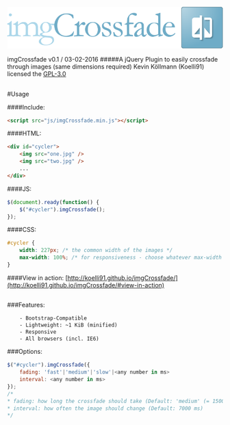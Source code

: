![ScreenShot](https://github.com/Koelli91/imgCrossfade/raw/master/tests/banner.png)

imgCrossfade v0.1 / 03-02-2016
#####A jQuery Plugin to easily crossfade through images (same dimensions required)
Kevin Köllmann (Koelli91)
licensed the [GPL-3.0](https://github.com/Koelli91/imgCrossfade/raw/master/LICENSE)
## 
#Usage

####Include:
```html
<script src="js/imgCrossfade.min.js"></script>
```

####HTML:
```html
<div id="cycler">
	<img src="one.jpg" />
	<img src="two.jpg" />
	...
</div>
```

####JS:
```js
$(document).ready(function() {
	$("#cycler").imgCrossfade();
});
```

####CSS:
```css
#cycler {
	width: 227px; /* the common width of the images */
	max-width: 100%; /* for responsiveness - choose whatever max-width you'd like */
}
```

####View in action:
[http://koelli91.github.io/imgCrossfade/](http://koelli91.github.io/imgCrossfade/#view-in-action)
## 
###Features:
```
	- Bootstrap-Compatible
	- Lightweight: ~1 KiB (minified)
	- Responsive
	- All browsers (incl. IE6)
```
 
###Options:
```js
$("#cycler").imgCrossfade({
	fading: 'fast'|'medium'|'slow'|<any number in ms>
	interval: <any number in ms>
});
/*
* fading: how long the crossfade should take (Default: 'medium' (= 1500 ms))
* interval: how often the image should change (Default: 7000 ms)
*/
```
